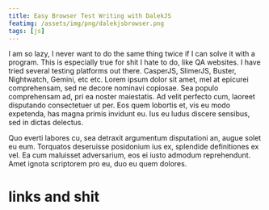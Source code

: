 ```yaml
---
title: Easy Browser Test Writing with DalekJS
featimg: /assets/img/png/dalekjsbrowser.png
tags: [js]
---
```

I am so lazy, I never want to do the same thing twice if I can solve it with a program. This is especially true for shit I hate to do, like QA websites. I have tried several testing platforms out there. CasperJS, SlimerJS, Buster, Nightwatch, Gemini, etc etc. Lorem ipsum dolor sit amet, mel at epicurei comprehensam, sed ne decore nominavi copiosae. Sea populo comprehensam ad, pri ea noster maiestatis. Ad velit perfecto cum, laoreet disputando consectetuer ut per. Eos quem lobortis et, vis eu modo expetenda, has magna primis invidunt eu. Ius eu ludus discere sensibus, sed in dictas delectus.

Quo everti labores cu, sea detraxit argumentum disputationi an, augue solet eu eum. Torquatos deseruisse posidonium ius ex, splendide definitiones ex vel. Ea cum maluisset adversarium, eos ei iusto admodum reprehendunt. Amet ignota scriptorem pro eu, duo eu quem dolores.


# links and shit
[Dalekjs]: http://www.mapbox.com/
[Leaflet]: http://leafletjs.com/